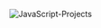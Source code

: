 ![JavaScript-Projects](https://socialify.git.ci/avinashkranjan/JavaScript-Projects/image?description=1&font=Raleway&forks=1&issues=1&language=1&name=1&owner=1&pattern=Formal%20Invitation&pulls=1&stargazers=1&theme=Light)


